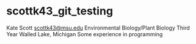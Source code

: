 # scottk43_git_testing
Kate Scott
scottk43@msu.edu
Environmental Biology/Plant Biology
Third Year
Walled Lake, Michigan
Some experience in programming

